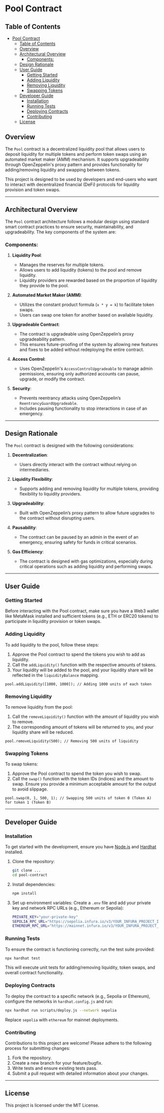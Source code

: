 
# Pool Contract

## Table of Contents
- [Pool Contract](#pool-contract)
  - [Table of Contents](#table-of-contents)
  - [Overview](#overview)
  - [Architectural Overview](#architectural-overview)
    - [Components:](#components)
  - [Design Rationale](#design-rationale)
  - [User Guide](#user-guide)
    - [Getting Started](#getting-started)
    - [Adding Liquidity](#adding-liquidity)
    - [Removing Liquidity](#removing-liquidity)
    - [Swapping Tokens](#swapping-tokens)
  - [Developer Guide](#developer-guide)
    - [Installation](#installation)
    - [Running Tests](#running-tests)
    - [Deploying Contracts](#deploying-contracts)
    - [Contributing](#contributing)
  - [License](#license)

## Overview

The `Pool` contract is a decentralized liquidity pool that allows users to deposit liquidity for multiple tokens and perform token swaps using an automated market maker (AMM) mechanism. It supports upgradeability through OpenZeppelin's proxy pattern and provides functionality for adding/removing liquidity and swapping between tokens.

This project is designed to be used by developers and end-users who want to interact with decentralized financial (DeFi) protocols for liquidity provision and token swaps.

---

## Architectural Overview

The `Pool` contract architecture follows a modular design using standard smart contract practices to ensure security, maintainability, and upgradeability. The key components of the system are:

### Components:
1. **Liquidity Pool**:
   - Manages the reserves for multiple tokens.
   - Allows users to add liquidity (tokens) to the pool and remove liquidity.
   - Liquidity providers are rewarded based on the proportion of liquidity they provide to the pool.

2. **Automated Market Maker (AMM)**:
   - Utilizes the constant product formula (`x * y = k`) to facilitate token swaps.
   - Users can swap one token for another based on available liquidity.

3. **Upgradeable Contract**:
   - The contract is upgradeable using OpenZeppelin’s proxy upgradeability pattern.
   - This ensures future-proofing of the system by allowing new features and fixes to be added without redeploying the entire contract.

4. **Access Control**:
   - Uses OpenZeppelin's `AccessControlUpgradeable` to manage admin permissions, ensuring only authorized accounts can pause, upgrade, or modify the contract.

5. **Security**:
   - Prevents reentrancy attacks using OpenZeppelin’s `ReentrancyGuardUpgradeable`.
   - Includes pausing functionality to stop interactions in case of an emergency.

---

## Design Rationale

The `Pool` contract is designed with the following considerations:

1. **Decentralization**:
   - Users directly interact with the contract without relying on intermediaries.

2. **Liquidity Flexibility**:
   - Supports adding and removing liquidity for multiple tokens, providing flexibility to liquidity providers.

3. **Upgradeability**:
   - Built with OpenZeppelin’s proxy pattern to allow future upgrades to the contract without disrupting users.

4. **Pausability**:
   - The contract can be paused by an admin in the event of an emergency, ensuring safety for funds in critical scenarios.

5. **Gas Efficiency**:
   - The contract is designed with gas optimizations, especially during critical operations such as adding liquidity and performing swaps.

---

## User Guide

### Getting Started

Before interacting with the Pool contract, make sure you have a Web3 wallet like MetaMask installed and sufficient tokens (e.g., ETH or ERC20 tokens) to participate in liquidity provision or token swaps.

### Adding Liquidity

To add liquidity to the pool, follow these steps:

1. Approve the Pool contract to spend the tokens you wish to add as liquidity.
2. Call the `addLiquidity()` function with the respective amounts of tokens.
3. Your liquidity will be added to the pool, and your liquidity share will be reflected in the `liquidityBalance` mapping.

```solidity
pool.addLiquidity([1000, 1000]); // Adding 1000 units of each token
```

### Removing Liquidity

To remove liquidity from the pool:

1. Call the `removeLiquidity()` function with the amount of liquidity you wish to remove.
2. The corresponding amount of tokens will be returned to you, and your liquidity share will be reduced.

```solidity
pool.removeLiquidity(500); // Removing 500 units of liquidity
```

### Swapping Tokens

To swap tokens:

1. Approve the Pool contract to spend the token you wish to swap.
2. Call the `swap()` function with the token IDs (indices) and the amount to swap. Ensure you provide a minimum acceptable amount for the output to avoid slippage.

```solidity
pool.swap(0, 1, 500, 1); // Swapping 500 units of token 0 (Token A) for token 1 (Token B)
```

---

## Developer Guide

### Installation

To get started with the development, ensure you have [Node.js](https://nodejs.org/) and [Hardhat](https://hardhat.org/) installed.

1. Clone the repository:
   ```bash
   git clone ...
   cd pool-contract
   ```

2. Install dependencies:
   ```bash
   npm install
   ```

3. Set up environment variables:
   Create a `.env` file and add your private key and network RPC URLs (e.g., Ethereum or Sepolia):

   ```bash
   PRIVATE_KEY="your-private-key"
   SEPOLIA_RPC_URL="https://sepolia.infura.io/v3/YOUR_INFURA_PROJECT_ID"
   ETHEREUM_RPC_URL="https://mainnet.infura.io/v3/YOUR_INFURA_PROJECT_ID"
   ```

### Running Tests

To ensure the contract is functioning correctly, run the test suite provided:

```bash
npx hardhat test
```

This will execute unit tests for adding/removing liquidity, token swaps, and overall contract functionality.

### Deploying Contracts

To deploy the contract to a specific network (e.g., Sepolia or Ethereum), configure the networks in `hardhat.config.js` and run:

```bash
npx hardhat run scripts/deploy.js --network sepolia
```

Replace `sepolia` with `ethereum` for mainnet deployments.

### Contributing

Contributions to this project are welcome! Please adhere to the following process for submitting changes:

1. Fork the repository.
2. Create a new branch for your feature/bugfix.
3. Write tests and ensure existing tests pass.
4. Submit a pull request with detailed information about your changes.

---

## License

This project is licensed under the MIT License.
